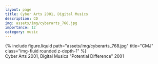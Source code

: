 ```yaml
---
layout: page
title: Cyber Arts 2001, Digital Musics
description: CD
img: assets/img/cyberarts_768.jpg
importance: 12
category: music
---
```


<div class="row">
    <div class="col-sm mt-3 mt-md-0">
        {% include figure.liquid path="assets/img/cyberarts_768.jpg" title="CMJ" class="img-fluid rounded z-depth-1" %}
    </div>
</div>
<div class="caption">
Cyber Arts 2001, Digital Musics
"Potential Difference" 2001

</div>

